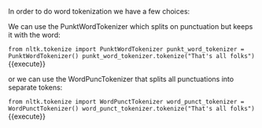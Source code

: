 
In order to do word tokenization we have a few choices:

We can use the PunktWordTokenizer which splits on punctuation but keeps it with the word:

`from nltk.tokenize import PunktWordTokenizer
punkt_word_tokenizer = PunktWordTokenizer()
punkt_word_tokenizer.tokenize("That's all folks")`{{execute}}

or we can use the WordPuncTokenizer that splits all punctuations into separate tokens:

`from nltk.tokenize import WordPunctTokenizer
word_punct_tokenizer = WordPunctTokenizer()
word_punct_tokenizer.tokenize("That's all folks")`{{execute}}


